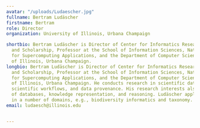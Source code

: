 ```yaml
---
avatar: "/uploads/Ludaescher.jpg"
fullname: Bertram Ludäscher
firstname: Bertram
role: Director
organization: University of Illinois, Urbana Champaign

shortbio: Bertram Ludäscher is Director of Center for Informatics Research in Science
  and Scholarship, Professor at the School of Information Sciences, National Center
  for Supercomputing Applications, and the Department of Computer Science, University
  of Illinois, Urbana Champaign.
longbio: Bertram Ludäscher is Director of Center for Informatics Research in Science
  and Scholarship, Professor at the School of Information Sciences, National Center
  for Supercomputing Applications, and the Department of Computer Science, University
  of Illinois, Urbana Champaign. He conducts research in scientific data management,
  scientific workflows, and data provenance. His research interests also include foundations
  of databases, knowledge representation, and reasoning. Ludäscher applies this work
  in a number of domains, e.g., biodiversity informatics and taxonomy.
email: ludaesch@illinois.edu


---
```

